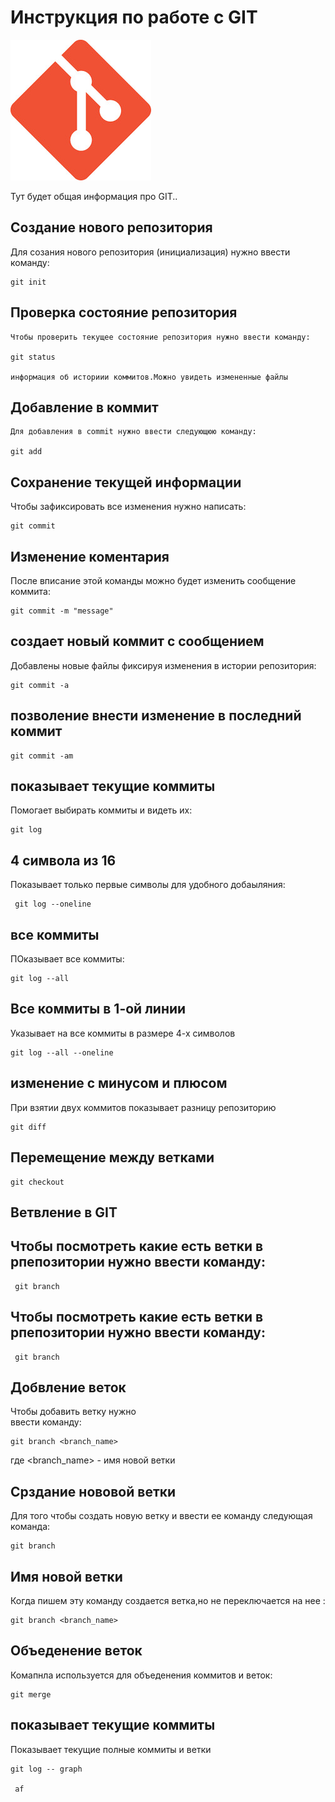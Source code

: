 # Инструкция по работе с GIT 

![Эмблемма GIT](git.jpg)

Тут будет общая информация про GIT..

##  Создание нового репозитория

Для созания нового репозитория (инициализация) нужно ввести команду:

    git init

## Проверка состояние репозитория

    Чтобы проверить текущее состояние репозитория нужно ввести команду:

    git status

    информация об историии коммитов.Можно увидеть измененные файлы


## Добавление в коммит

    Для добавления в commit нужно ввести следующюю команду:
    
    git add

## Сохранение текущей информации

Чтобы зафиксировать все изменения нужно написать:

    git commit

## Изменение коментария

После вписание этой команды можно будет изменить сообщение коммита:

    git commit -m "message"

## создает новый коммит с сообщением 

Добавлены новые файлы фиксируя изменения в истории репозитория:

    git commit -a

## позволение внести изменение в последний коммит

    git commit -am

## показывает текущие коммиты

Помогает выбирать коммиты и видеть их:

    git log

## 4 символа из 16

Показывает только первые символы для удобного добаыляния:

     git log --oneline

## все коммиты 

ПОказывает все коммиты:
     
    git log --all

## Все коммиты в 1-ой линии

Указывает на все коммиты в размере 4-х символов

    git log --all --oneline

## изменение с минусом и плюсом

При взятии двух коммитов показывает разницу репозиторию

    git diff

## Перемещение между ветками

    git checkout

## Ветвление в GIT 

## Чтобы посмотреть какие есть ветки в рпепозитории нужно ввести команду:
     git branch


## Чтобы посмотреть какие есть ветки в рпепозитории нужно ввести команду:
     git branch


## Добвление веток

Чтобы добавить ветку нужно  
ввести команду:

    git branch <branch_name>

где <branch_name> - имя новой ветки

## Срздание нововой ветки

Для того чтобы создать новую ветку и ввести ее команду следующая команда:

    git branch

## Имя новой ветки

Когда пишем эту команду создается ветка,но не переключается на нее :

    git branch <branch_name> 

## Объеденение веток

Комапнла используется для объеденения коммитов и веток:

    git merge

## показывает текущие коммиты

Показывает текущие полные коммиты и ветки

    git log -- graph
    
     af